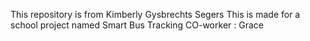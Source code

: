 This repository is from Kimberly Gysbrechts Segers
This is made for a school project named Smart Bus Tracking
CO-worker : Grace